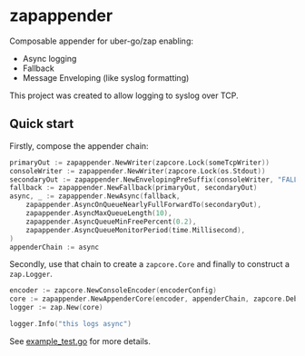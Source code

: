 # zapappender

Composable appender for uber-go/zap enabling:

* Async logging
* Fallback
* Message Enveloping (like syslog formatting)

This project was created to allow logging to syslog over TCP.

## Quick start

Firstly, compose the appender chain:

```go
primaryOut := zapappender.NewWriter(zapcore.Lock(someTcpWriter))
consoleWriter := zapappender.NewWriter(zapcore.Lock(os.Stdout))
secondaryOut := zapappender.NewEnvelopingPreSuffix(consoleWriter, "FALLBACK: ", "")
fallback := zapappender.NewFallback(primaryOut, secondaryOut)
async, _ := zapappender.NewAsync(fallback,
    zapappender.AsyncOnQueueNearlyFullForwardTo(secondaryOut),
    zapappender.AsyncMaxQueueLength(10),
    zapappender.AsyncQueueMinFreePercent(0.2),
    zapappender.AsyncQueueMonitorPeriod(time.Millisecond),
)
appenderChain := async
```

Secondly, use that chain to create a `zapcore.Core` and finally to construct a `zap.Logger`.

```go
encoder := zapcore.NewConsoleEncoder(encoderConfig)
core := zapappender.NewAppenderCore(encoder, appenderChain, zapcore.DebugLevel)
logger := zap.New(core)

logger.Info("this logs async")
```

See [example_test.go](example_test.go) for more details.
